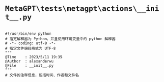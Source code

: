 # `MetaGPT\tests\metagpt\actions\__init__.py`

```

#!/usr/bin/env python
# 指定解释器为 Python，并且使用环境变量中的 python 解释器
# -*- coding: utf-8 -*-
# 指定文件编码格式为 UTF-8
"""
@Time    : 2023/5/11 19:35
@Author  : alexanderwu
@File    : __init__.py
"""
# 文件的注释信息，包括时间、作者和文件名

```